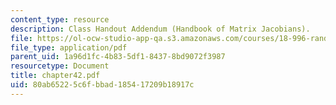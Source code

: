 ```yaml
---
content_type: resource
description: Class Handout Addendum (Handbook of Matrix Jacobians).
file: https://ol-ocw-studio-app-qa.s3.amazonaws.com/courses/18-996-random-matrix-theory-and-its-applications-spring-2004/80ab65225c6fbbad185417209b18917c_chapter42.pdf
file_type: application/pdf
parent_uid: 1a96d1fc-4b83-5df1-8437-8bd9072f3987
resourcetype: Document
title: chapter42.pdf
uid: 80ab6522-5c6f-bbad-1854-17209b18917c
---
```

